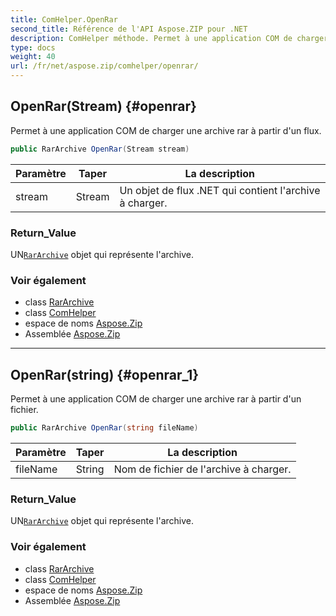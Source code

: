 ```yaml
---
title: ComHelper.OpenRar
second_title: Référence de l'API Aspose.ZIP pour .NET
description: ComHelper méthode. Permet à une application COM de charger une archive rar à partir dun flux.
type: docs
weight: 40
url: /fr/net/aspose.zip/comhelper/openrar/
---
```

## OpenRar(Stream) {#openrar}

Permet à une application COM de charger une archive rar à partir d'un flux.

```csharp
public RarArchive OpenRar(Stream stream)
```

| Paramètre | Taper | La description |
| --- | --- | --- |
| stream | Stream | Un objet de flux .NET qui contient l'archive à charger. |

### Return_Value

UN[`RarArchive`](../../../aspose.zip.rar/rararchive/) objet qui représente l'archive.

### Voir également

* class [RarArchive](../../../aspose.zip.rar/rararchive/)
* class [ComHelper](../)
* espace de noms [Aspose.Zip](../../comhelper/)
* Assemblée [Aspose.Zip](../../../)

---

## OpenRar(string) {#openrar_1}

Permet à une application COM de charger une archive rar à partir d'un fichier.

```csharp
public RarArchive OpenRar(string fileName)
```

| Paramètre | Taper | La description |
| --- | --- | --- |
| fileName | String | Nom de fichier de l'archive à charger. |

### Return_Value

UN[`RarArchive`](../../../aspose.zip.rar/rararchive/) objet qui représente l'archive.

### Voir également

* class [RarArchive](../../../aspose.zip.rar/rararchive/)
* class [ComHelper](../)
* espace de noms [Aspose.Zip](../../comhelper/)
* Assemblée [Aspose.Zip](../../../)


